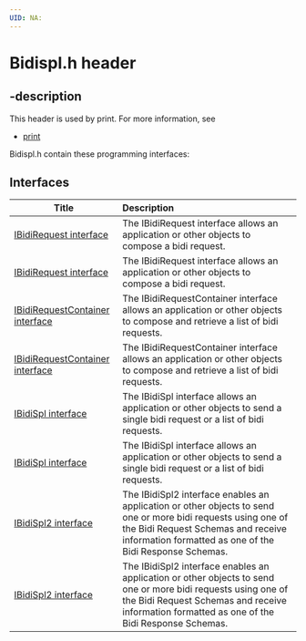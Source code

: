 ```yaml
---
UID: NA:
---
```


# Bidispl.h header

## -description

This header is used by print. For more information, see
- [print](../_print/index.md)

Bidispl.h contain these programming interfaces:


## Interfaces

| Title   | Description   |
| ---- |:---- |
| [IBidiRequest interface](nn-bidispl-ibidirequest.md) | The IBidiRequest interface allows an application or other objects to compose a bidi request. |
| [IBidiRequest interface](nn-bidispl-ibidirequest~r1.md) | The IBidiRequest interface allows an application or other objects to compose a bidi request. |
| [IBidiRequestContainer interface](nn-bidispl-ibidirequestcontainer.md) | The IBidiRequestContainer interface allows an application or other objects to compose and retrieve a list of bidi requests. |
| [IBidiRequestContainer interface](nn-bidispl-ibidirequestcontainer~r1.md) | The IBidiRequestContainer interface allows an application or other objects to compose and retrieve a list of bidi requests. |
| [IBidiSpl interface](nn-bidispl-ibidispl.md) | The IBidiSpl interface allows an application or other objects to send a single bidi request or a list of bidi requests. |
| [IBidiSpl interface](nn-bidispl-ibidispl~r1.md) | The IBidiSpl interface allows an application or other objects to send a single bidi request or a list of bidi requests. |
| [IBidiSpl2 interface](nn-bidispl-ibidispl2.md) | The IBidiSpl2 interface enables an application or other objects to send one or more bidi requests using one of the Bidi Request Schemas and receive information formatted as one of the Bidi Response Schemas. |
| [IBidiSpl2 interface](nn-bidispl-ibidispl2~r1.md) | The IBidiSpl2 interface enables an application or other objects to send one or more bidi requests using one of the Bidi Request Schemas and receive information formatted as one of the Bidi Response Schemas. |
